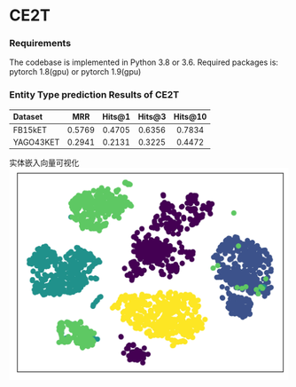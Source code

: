 # CE2T

### Requirements
The codebase is implemented in Python 3.8 or 3.6. Required packages is:
    pytorch    1.8(gpu) or pytorch 1.9(gpu)
    
### Entity Type prediction Results of CE2T 
Dataset | MRR | Hits@1 | Hits@3 | Hits@10
:--- | :---: | :---: | :---: | :---:
FB15kET | 0.5769 | 0.4705 | 0.6356 | 0.7834
YAGO43KET | 0.2941 | 0.2131 | 0.3225 | 0.4472

实体嵌入向量可视化
![image](https://github.com/GentlebreezeZ/CE2T/blob/main/tsne_visualization.jpeg)

